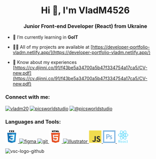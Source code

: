 <h1 align="center">Hi 👋, I'm VladM4526</h1>
<h3 align="center">Junior Front-end Developer (React) from Ukraine</h3>

- 🌱 I’m currently learning in **GoIT**

- 👨‍💻 All of my projects are available at [https://developer-portfolio-vladm.netlify.app/](https://developer-portfolio-vladm.netlify.app/)

- 📄 Know about my experiences [https://cv.djinni.co/91/f43be5a34700a5b47f334754a17ca5/CV-new.pdf](https://cv.djinni.co/91/f43be5a34700a5b47f334754a17ca5/CV-new.pdf)

<h3 align="left">Connect with me:</h3>
<p align="left">
<a href="https://linkedin.com/in/vladm20" target="blank"><img align="center" src="https://raw.githubusercontent.com/rahuldkjain/github-profile-readme-generator/master/src/images/icons/Social/linked-in-alt.svg" alt="vladm20" height="30" width="40" /></a>
<a href="https://instagram.com/picsworldstudio" target="blank"><img align="center" src="https://raw.githubusercontent.com/rahuldkjain/github-profile-readme-generator/master/src/images/icons/Social/instagram.svg" alt="picsworldstudio" height="30" width="40" /></a>
<a href="https://www.youtube.com/c/@picsworldstudio" target="blank"><img align="center" src="https://raw.githubusercontent.com/rahuldkjain/github-profile-readme-generator/master/src/images/icons/Social/youtube.svg" alt="@picsworldstudio" height="30" width="40" /></a>
</p>

<h3 align="left">Languages and Tools:</h3>
<p align="left"> <a href="https://www.w3schools.com/css/" target="_blank" rel="noreferrer"> <img src="https://raw.githubusercontent.com/devicons/devicon/master/icons/css3/css3-original-wordmark.svg" alt="css3" width="40" height="40"/> </a> <a href="https://www.figma.com/" target="_blank" rel="noreferrer"> <img src="https://www.vectorlogo.zone/logos/figma/figma-icon.svg" alt="figma" width="40" height="40"/> </a> <a href="https://git-scm.com/" target="_blank" rel="noreferrer"> <img src="https://www.vectorlogo.zone/logos/git-scm/git-scm-icon.svg" alt="git" width="40" height="40"/> </a> <a href="https://www.w3.org/html/" target="_blank" rel="noreferrer"> <img src="https://raw.githubusercontent.com/devicons/devicon/master/icons/html5/html5-original-wordmark.svg" alt="html5" width="40" height="40"/> </a> <a href="https://www.adobe.com/in/products/illustrator.html" target="_blank" rel="noreferrer"> <img src="https://www.vectorlogo.zone/logos/adobe_illustrator/adobe_illustrator-icon.svg" alt="illustrator" width="40" height="40"/> </a> <a href="https://developer.mozilla.org/en-US/docs/Web/JavaScript" target="_blank" rel="noreferrer"> <img src="https://raw.githubusercontent.com/devicons/devicon/master/icons/javascript/javascript-original.svg" alt="javascript" width="40" height="40"/> </a> <a href="https://www.photoshop.com/en" target="_blank" rel="noreferrer"> <img src="https://raw.githubusercontent.com/devicons/devicon/master/icons/photoshop/photoshop-line.svg" alt="photoshop" width="40" height="40"/> </a> <a href="https://reactjs.org/" target="_blank" rel="noreferrer"> <img src="https://raw.githubusercontent.com/devicons/devicon/master/icons/react/react-original-wordmark.svg" alt="react" width="40" height="40"/>
 
</a></p> ![vsc-logo-github](https://github.com/VladM4526/VladM4526/assets/119366546/55c7c53a-3067-4585-9d5c-13104bbed12f)
